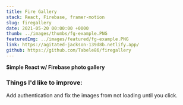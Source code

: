 ```yaml
---
title: Fire Gallery
stack: React, Firebase, framer-motion
slug: firegallery
date: 2021-05-20 00:00:00 +0000
thumb: ../images/thumbs/fg-example.PNG
featuredImg: ../images/featured/fg-example.PNG
link: https://agitated-jackson-139d8b.netlify.app/
github: https://github.com/Tabele86/firegallery
---
```


**Simple React w/ Firebase photo gallery**

### Things I'd like to improve:
Add authentication and fix the images from not loading until you click.
